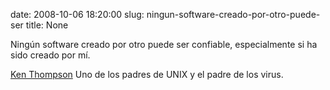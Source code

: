 date: 2008-10-06 18:20:00
slug: ningun-software-creado-por-otro-puede-ser
title: None

Ningún software creado por otro puede ser confiable, especialmente si ha sido creado por mí.

[Ken Thompson](http://www.e-ghost.deusto.es/docs/articulo.virus.html) Uno de los padres de UNIX y el padre de los virus.

